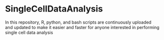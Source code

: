 # SingleCellDataAnalysis
In this repository, R, python, and bash scripts are continuously uploaded and updated to make it easier and faster for anyone interested in performing single cell data analysis
